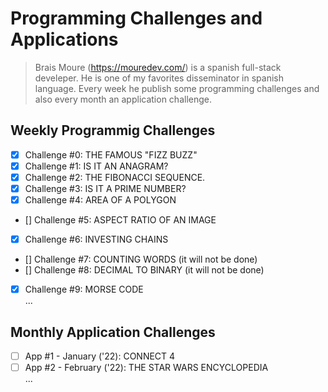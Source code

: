 # Programming Challenges and Applications
> Brais Moure (https://mouredev.com/) is a spanish full-stack develeper. He is one of my favorites disseminator in spanish language. Every week he publish some programming challenges and also every month an application challenge. 

## Weekly Programmig Challenges 

- [X] Challenge #0: THE FAMOUS "FIZZ BUZZ"
- [X] Challenge #1: IS IT AN ANAGRAM?
- [X] Challenge #2: THE FIBONACCI SEQUENCE.
- [X] Challenge #3: IS IT A PRIME NUMBER?
- [X] Challenge #4: AREA OF A POLYGON
- [] Challenge #5: ASPECT RATIO OF AN IMAGE
- [X] Challenge #6: INVESTING CHAINS
- [] Challenge #7: COUNTING WORDS (it will not be done)
- [] Challenge #8: DECIMAL TO BINARY (it will not be done)
- [X] Challenge #9: MORSE CODE
<br> ...

## Monthly Application Challenges
- [ ] App #1 - January ('22): CONNECT 4
- [ ] App #2 - February ('22): THE STAR WARS ENCYCLOPEDIA
<br> ...
